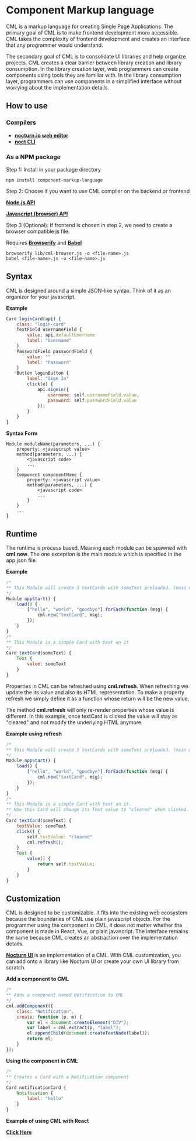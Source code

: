 
# Component Markup language

CML is a markup language for creating Single Page Applications.
The primary goal of CML is to make frontend development more accessible.
CML takes the complexity of frontend development and creates an interface that any programmer would understand.

The secondary goal of CML is to consolidate UI libraries and help organize projects.
CML creates a clear barrier between library creation and library consumption.
In the library creation layer, web programmers can create components using tools they are familiar with.
In the library consumption layer, programmers can use components in a simplified interface without worrying about the implementation details.

## How to use

### Compilers

* __[nocturn.io web editor](https://nocturn.io)__
* __[noct CLI](https://www.npmjs.com/package/noct)__


### As a NPM package

Step 1: Install in your package directory
```
npm install component-markup-language
```

Step 2: Choose if you want to use CML compiler on the backend or frontend

__[**Node.js API**](https://github.com/nocturnio/component-markup-language/blob/master/doc/compiler-api.md)__

__[**Javascript (browser) API**](https://github.com/nocturnio/component-markup-language/blob/master/doc/compiler-browser-api.md)__

Step 3 (Optional): If frontend is chosen in step 2, we need to create a browser compatible js file.

Requires __[Browserify](browserify.org)__ and __[Babel](https://babeljs.io)__

```
browserify lib/cml-browser.js -o <file-name>.js
babel <file-name>.js -o <file-name>.js
```

## Syntax

CML is designed around a simple JSON-like syntax. Think of it as an organizer for your javascript.

**Example**
``` javascript
Card loginCard(api) {
    class: "login-card"
    TextField usernameField {
        value: api.defaultUsername
        label: "Username"
    }
    PasswordField passwordField {
        value: ""
        label: "Password"
    }
    Button loginButton {
        label: "Sign In"
        click(e) {
            api.signin({
                username: self.usernameField.value,
                password: self.passwordField.value
            });
        }
    }
}
```

**Syntax Form**
```
Module moduleName(parameters, ...) {
    property: <javascript value>
    method(parameters, ...) {
        <javascript code>
        ...
    }
    Component componentName {
        property: <javascript value>
        method(parameters, ...) {
            <javascript code>
            ...
        }
    }
    ...
}
```

## Runtime

The runtime is process based. Meaning each module can be spawned with **cml.new**.
The one exception is the main module which is specified in the app.json file.

**Example**
``` javascript
/*
** This Module will create 3 textCards with someText preloaded. (main module)
*/
Module appStart() {
    load() {
        ["hello", "world", "goodbye"].forEach(function (msg) {
            cml.new("textCard", msg);
        });
    }
}
/*
** This Module is a simple Card with text on it
*/
Card textCard(someText) {
    Text {
        value: someText
    }
}
```

Properties in CML can be refreshed using **cml.refresh**.
When refreshing we update the its value and also its HTML representation.
To make a property refresh we simply define it as a function whose return will be the new value.

The method **cml.refresh** will only re-render properties whose value is different.
In this example, once textCard is clicked the value will stay as "cleared" and not modify the underlying HTML anymore.

**Example using refresh**
``` javascript
/*
** This Module will create 3 textCards with someText preloaded. (main module)
*/
Module appStart() {
    load() {
        ["hello", "world", "goodbye"].forEach(function (msg) {
            cml.new("textCard", msg);
        });
    }
}
/*
** This Module is a simple Card with text on it.
** Now this Card will change its Text value to "cleared" when clicked.
*/
Card textCard(someText) {
    textValue: someText
    click() {
        self.textValue: "cleared"
        cml.refresh();
    }
    Text {
        value() {
            return self.textValue;
        }
    }
}
```

## Customization

CML is designed to be customizable.
It fits into the existing web ecosystem because the boundaries of CML use plain javascript objects.
For the programmer using the component in CML, it does not matter whether the component is made in React, Vue, or plain javascript.
The interface remains the same because CML creates an abstraction over the implementation details.

__[Nocturn UI](https://github.com/nocturnio/nocturn-ui)__ is an implementation of a CML.
With CML customization, you can add onto a library like Nocturn UI or create your own UI library from scratch.

**Add a component to CML**
``` javascript
/*
** Adds a component named Notification to CML
*/
cml.addComponent({
    class: "Notification",
    create: function (p, m) {
        var el = document.createElement("DIV");
        var label = cml.extract(p, "label");
        el.appendChild(document.createTextNode(label));
        return el;
    }
});
```

**Using the component in CML**
``` javascript
/*
** Creates a Card with a Notification component
*/
Card notificationCard {
    Notification {
        label: "hello"
    }
}
```

**Example of using CML with React**

__[Click Here](https://medium.com/@nocturn4390/making-custom-components-for-cml-15f671b00531)__
